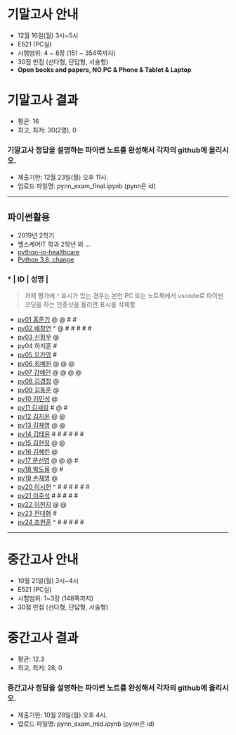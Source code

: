 # 기말고사 안내
- 12월 16일(월) 3시~5시
- E521 (PC실)
- 시험범위: 4 ~ 8장 (151 ~ 354쪽까지)
- 30점 만점 (선다형, 단답형, 서술형)
- **Open books and papers, NO PC & Phone & Tablet & Laptop**

# 기말고사 결과
- 평균: 16
- 최고, 최저: 30(2명), 0

### 기말고사 정답을 설명하는 파이썬 노트를 완성해서 각자의 github에 올리시오.
- 제출기한: 12월 23일(월) 오후 11시.
- 업로드 파일명: pynn_exam_final.ipynb (pynn은 id)

---

## 파이썬활용
- 2019년 2학기 
- 헬스케어IT 학과 2학년 외 ...
- [python-in-healthcare](https://data-flair.training/blogs/python-in-healthcare/)
- [Python 3.8, change](https://www.44bits.io/ko/post/python-3-8-release-note-summary)

### * | ID | 성명 |
> 과제 평가에 ^ 표시가 있는 경우는 본인 PC 또는 노트북에서 vscode로 파이썬 코딩을 하는 인증샷을 올리면 표시를 삭제함.

- [py01	홍준기](https://github.com/hjg5015/py01) @ @ # #
- [py02	배창연](https://github.com/py02/py02)  ^ @ # # # # #
- [py03	신정우](https://github.com/wjddn1998/py03) @
- py04	하지훈  #
- [py05	오가영](https://github.com/OGa-young/py05) #
- [py06	최예원](https://github.com/tiger0854/py06) @ @ @
- [py07	강예인](https://github.com/KangYein/py07)  @ @ @ @
- [py08	김경창](https://github.com/rudckd0103/py08) @
- [py09	김동훈](https://github.com/rlaehdgns03/py09) @
- [py10	김민성](https://github.com/minseongkimpy/py10) @
- [py11	김세림](https://github.com/seelvita/py11) # @ #
- [py12	김지윤](https://github.com/KIMJIYOON-PYTHON/py12) @ @
- [py13	김채영](https://github.com/kimchaeyoung-student/py13) @ @
- [py14	김태윤](https://github.com/taeyoon-99/py14) # # # # # #
- [py15	김현정](https://github.com/dasdasqs2/py15) @ @
- [py16	김혜린](https://github.com/Kim-Hyerin/py16) @
- [py17	문선영](https://github.com/anstjsdud/py17) @ @ @ #
- [py18	박도율](https://github.com/DoyulPark/py_18) @ #
- [py19	손채영](https://github.com/chaeyeongSon/py19) @
- [py20	이시헌](https://github.com/LSH-123/py20) ^ # # # # # #
- [py21	이주석](https://github.com/LEEJUSEOK/py21) # # # # #
- [py22	이현지](https://github.com/ji91134/py_22) @ @
- [py23	전대협](https://github.com/eoguq555/py23) #
- [py24	조현훈](https://github.com/cky2675/py24) ^ # # # # #

---
# 중간고사 안내
- 10월 21일(월) 3시~4시
- E521 (PC실)
- 시험범위: 1~3장 (148쪽까지)
- 30점 만점 (선다형, 단답형, 서술형)

# 중간고사 결과
- 평균: 12.3
- 최고, 최저: 28, 0

### 중간고사 정답을 설명하는 파이썬 노트를 완성해서 각자의 github에 올리시오.
- 제출기한: 10월 28일(월) 오후 4시.
- 업로드 파일명: pynn_exam_mid.ipynb (pynn은 id)
